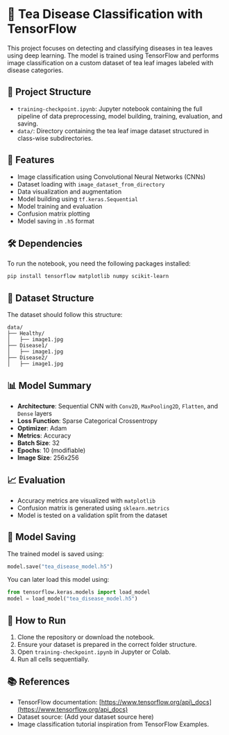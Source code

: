 # 🍃 Tea Disease Classification with TensorFlow

This project focuses on detecting and classifying diseases in tea leaves using deep learning. The model is trained using TensorFlow and performs image classification on a custom dataset of tea leaf images labeled with disease categories.

## 📁 Project Structure

* `training-checkpoint.ipynb`: Jupyter notebook containing the full pipeline of data preprocessing, model building, training, evaluation, and saving.
* `data/`: Directory containing the tea leaf image dataset structured in class-wise subdirectories.

## 🚀 Features

* Image classification using Convolutional Neural Networks (CNNs)
* Dataset loading with `image_dataset_from_directory`
* Data visualization and augmentation
* Model building using `tf.keras.Sequential`
* Model training and evaluation
* Confusion matrix plotting
* Model saving in `.h5` format

## 🛠️ Dependencies

To run the notebook, you need the following packages installed:

```bash
pip install tensorflow matplotlib numpy scikit-learn
```

## 🧪 Dataset Structure

The dataset should follow this structure:

```
data/
├── Healthy/
│   ├── image1.jpg
├── Disease1/
│   ├── image1.jpg
├── Disease2/
│   ├── image1.jpg
```

## 📊 Model Summary

* **Architecture**: Sequential CNN with `Conv2D`, `MaxPooling2D`, `Flatten`, and `Dense` layers
* **Loss Function**: Sparse Categorical Crossentropy
* **Optimizer**: Adam
* **Metrics**: Accuracy
* **Batch Size**: 32
* **Epochs**: 10 (modifiable)
* **Image Size**: 256x256

## 📈 Evaluation

* Accuracy metrics are visualized with `matplotlib`
* Confusion matrix is generated using `sklearn.metrics`
* Model is tested on a validation split from the dataset

## 💾 Model Saving

The trained model is saved using:

```python
model.save("tea_disease_model.h5")
```

You can later load this model using:

```python
from tensorflow.keras.models import load_model
model = load_model("tea_disease_model.h5")
```

## 📌 How to Run

1. Clone the repository or download the notebook.
2. Ensure your dataset is prepared in the correct folder structure.
3. Open `training-checkpoint.ipynb` in Jupyter or Colab.
4. Run all cells sequentially.

## 📚 References

* TensorFlow documentation: [https://www.tensorflow.org/api\_docs](https://www.tensorflow.org/api_docs)
* Dataset source: (Add your dataset source here)
* Image classification tutorial inspiration from TensorFlow Examples.


